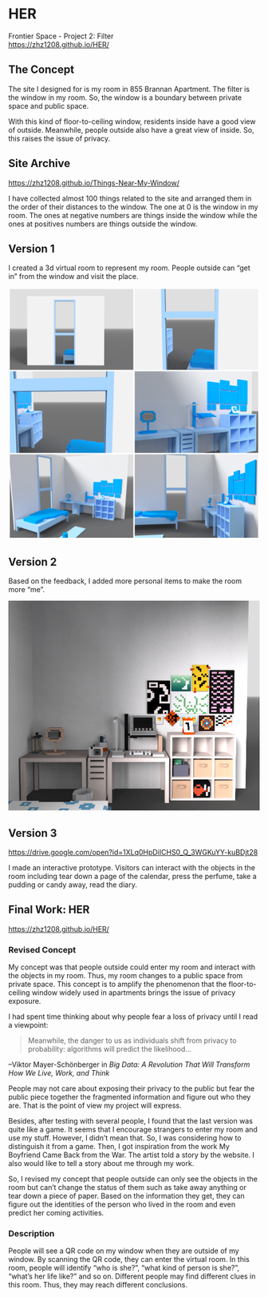 # HER
Frontier Space - Project 2: Filter
<br>https://zhz1208.github.io/HER/

## The Concept
The site I designed for is my room in 855 Brannan Apartment. The filter is the window in my room. So, the window is a boundary between private space and public space.

With this kind of floor-to-ceiling window, residents inside have a good view of outside. Meanwhile, people outside also have a great view of inside. So, this raises the issue of privacy. 

## Site Archive
https://zhz1208.github.io/Things-Near-My-Window/

I have collected almost 100 things related to the site and arranged them in the order of their distances to the window. The one at 0 is the window in my room. The ones at negative numbers are things inside the window while the ones at positives numbers are things outside the window. 

## Version 1
I created a 3d virtual room to represent my room. People outside can “get in” from the window and visit the place.

![](https://github.com/zhz1208/HER/blob/master/Documentation/Collage_Fotor.jpg)

## Version 2
Based on the feedback, I added more personal items to make the room more “me”.

![](https://github.com/zhz1208/HER/blob/master/Documentation/snap2018-10-25-18-10-55.png)

## Version 3
https://drive.google.com/open?id=1XLq0HpDiICHS0_Q_3WGKuYY-kuBDjt28

I made an interactive prototype. Visitors can interact with the objects in the room including tear down a page of the calendar, press the perfume, take a pudding or candy away, read the diary.

## Final Work: HER
https://zhz1208.github.io/HER/

### Revised Concept
My concept was that people outside could enter my room and interact with the objects in my room. Thus, my room changes to a public space from private space. This concept is to amplify the phenomenon that the floor-to-ceiling window widely used in apartments brings the issue of privacy exposure.

I had spent time thinking about why people fear a loss of privacy until I read a viewpoint: 
> Meanwhile, the danger to us as individuals shift from privacy to probability: algorithms will predict the likelihood…

–Viktor Mayer-Schönberger in *Big Data: A Revolution That Will Transform How We Live, Work, and Think*

People may not care about exposing their privacy to the public but fear the public piece together the fragmented information and figure out who they are. That is the point of view my project will express.

Besides, after testing with several people, I found that the last version was quite like a game. It seems that I encourage strangers to enter my room and use my stuff. However, I didn’t mean that. So, I was considering how to distinguish it from a game. Then, I got inspiration from the work My Boyfriend Came Back from the War. The artist told a story by the website. I also would like to tell a story about me through my work.

So, I revised my concept that people outside can only see the objects in the room but can’t change the status of them such as take away anything or tear down a piece of paper. Based on the information they get, they can figure out the identities of the person who lived in the room and even predict her coming activities.

### Description
People will see a QR code on my window when they are outside of my window. By scanning the QR code, they can enter the virtual room. In this room, people will identify “who is she?”, “what kind of person is she?”, “what’s her life like?” and so on. Different people may find different clues in this room. Thus, they may reach different conclusions.

